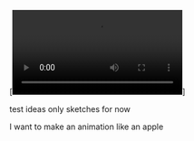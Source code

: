 [![Watch the video](./img/video.webm)]

test ideas only sketches for now 

I want to make an animation like an apple 